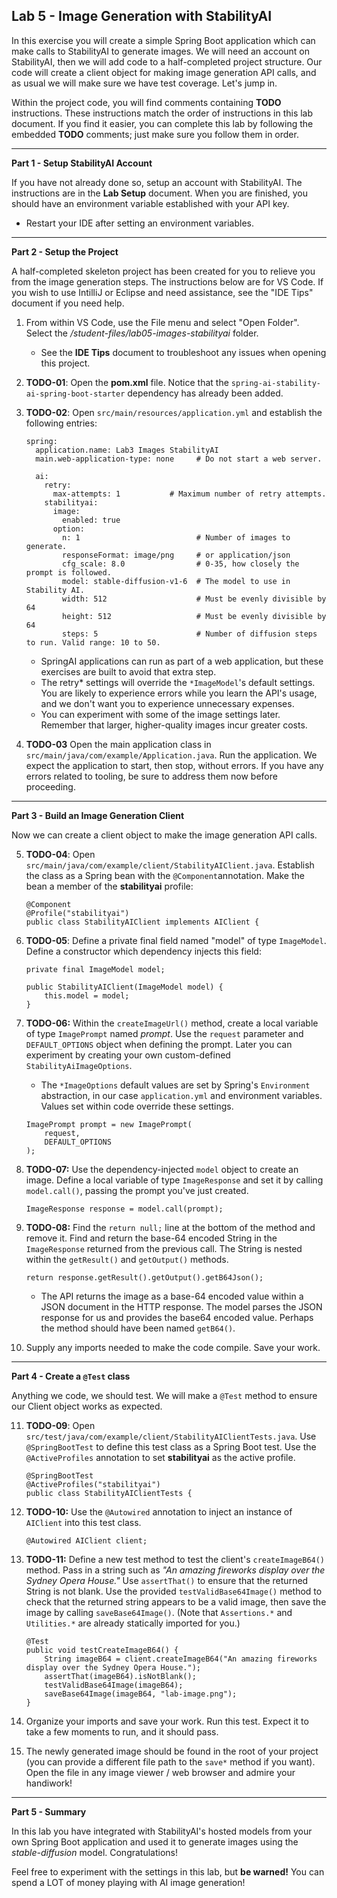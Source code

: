 ## Lab 5 - Image Generation with StabilityAI

In this exercise you will create a simple Spring Boot application which can make calls to StabilityAI to generate images.  We will need an account on StabilityAI, then we will add code to a half-completed project structure.  Our code will create a client object for making image generation API calls, and as usual we will make sure we have test coverage.  Let's jump in.

Within the project code, you will find comments containing **TODO** instructions.  These instructions match the order of instructions in this lab document.  If you find it easier, you can complete this lab by following the embedded **TODO** comments; just make sure you follow them in order.

---
**Part 1 - Setup StabilityAI Account**

If you have not already done so, setup an account with StabilityAI.  The instructions are in the **Lab Setup** document.  When you are finished, you should have an environment variable established with your API key.
* Restart your IDE after setting an environment variables.


---
**Part 2 - Setup the Project**

A half-completed skeleton project has been created for you to relieve you from the image generation steps.  The instructions below are for VS Code. If you wish to use IntilliJ or Eclipse and need assistance, see the "IDE Tips" document if you need help.

1. From within VS Code, use the File menu and select "Open Folder". Select the _/student-files/lab05-images-stabilityai_ folder.  
    * See the **IDE Tips** document to troubleshoot any issues when opening this project.

1. **TODO-01**: Open the **pom.xml** file.  Notice that the  `spring-ai-stability-ai-spring-boot-starter` dependency has already been added.

1. **TODO-02**: Open `src/main/resources/application.yml` and establish the following entries:
    ```
    spring:
      application.name: Lab3 Images StabilityAI
      main.web-application-type: none     # Do not start a web server.

      ai:
        retry:
          max-attempts: 1           # Maximum number of retry attempts.
        stabilityai:
          image:
            enabled: true
          option:
            n: 1                          # Number of images to generate.
            responseFormat: image/png     # or application/json
            cfg_scale: 8.0                # 0-35, how closely the prompt is followed.
            model: stable-diffusion-v1-6  # The model to use in Stability AI.
            width: 512                    # Must be evenly divisible by 64
            height: 512                   # Must be evenly divisible by 64
            steps: 5                      # Number of diffusion steps to run. Valid range: 10 to 50.
    ```
    * SpringAI applications can run as part of a web application, but these exercises are built to avoid that extra step.
    * The retry* settings will override the `*ImageModel`'s default settings.  You are likely to experience errors while you learn the API's usage, and we don't want you to experience unnecessary expenses.  
    * You can experiment with some of the image settings later.  Remember that larger, higher-quality images incur greater costs.  

1. **TODO-03** Open the main application class in `src/main/java/com/example/Application.java`.  Run the application. We expect the application to start, then stop, without errors.  If you have any errors related to tooling, be sure to address them now before proceeding.


---
**Part 3 - Build an Image Generation Client**

Now we can create a client object to make the image generation API calls. 

5. **TODO-04**: Open `src/main/java/com/example/client/StabilityAIClient.java`. Establish the class as a Spring bean with the `@Component`annotation.  Make the bean a member of the **stabilityai** profile:

    ```
    @Component
    @Profile("stabilityai")
    public class StabilityAIClient implements AIClient {
    ```

1. **TODO-05**: Define a private final field named "model" of type `ImageModel`.  Define a constructor which dependency injects this field:

    ```
    private final ImageModel model;

    public StabilityAIClient(ImageModel model) {
        this.model = model;
    }
    ```

1. **TODO-06:** Within the `createImageUrl()` method, create a local variable of type `ImagePrompt` named _prompt_.  Use the `request` parameter and `DEFAULT_OPTIONS` object when defining the prompt.  Later you can experiment by creating your own custom-defined `StabilityAiImageOptions`.
    * The `*ImageOptions` default values are set by Spring's `Environment` abstraction, in our case `application.yml` and environment variables.  Values set within code override these settings.

    ```
    ImagePrompt prompt = new ImagePrompt(
        request,
        DEFAULT_OPTIONS
    );
    ```

1. **TODO-07:** Use the dependency-injected `model` object to create an image. Define a local variable of type `ImageResponse` and set it by calling `model.call()`, passing the prompt you've just created.

    ```
    ImageResponse response = model.call(prompt);
    ```

1. **TODO-08:** Find the `return null;` line at the bottom of the method and remove it.  Find and return the base-64 encoded String in the `ImageResponse` returned from the previous call.  The String is nested within the `getResult()` and `getOutput()` methods.  

    ```
    return response.getResult().getOutput().getB64Json();
    ```
    * The API returns the image as a base-64 encoded value within a JSON document in the HTTP response.  The model parses the JSON response for us and provides the base64 encoded value.  Perhaps the method should have been named `getB64()`.  
1. Supply any imports needed to make the code compile.  Save your work.

---
**Part 4 - Create a `@Test` class**

Anything we code, we should test.  We will make a `@Test` method to ensure our Client object works as expected.

11. **TODO-09**: Open `src/test/java/com/example/client/StabilityAIClientTests.java`. Use `@SpringBootTest` to define this test class as a Spring Boot test.  Use the `@ActiveProfiles` annotation to set **stabilityai** as the active profile.

    ```
    @SpringBootTest
    @ActiveProfiles("stabilityai")
    public class StabilityAIClientTests {
    ```

1. **TODO-10:** Use the `@Autowired` annotation to inject an instance of `AIClient` into this test class.

    ```
    @Autowired AIClient client;
    ```

1. **TODO-11:** Define a new test method to test the client's `createImageB64()` method.  Pass in a string such as _"An amazing fireworks display over the Sydney Opera House."_  Use `assertThat()` to ensure that the returned String is not blank.  Use the provided `testValidBase64Image()` method to check that the returned string appears to be a valid image, then save the image by calling `saveBase64Image()`. (Note that `Assertions.*` and `Utilities.*` are already statically imported for you.)

    ```
    @Test
    public void testCreateImageB64() {
        String imageB64 = client.createImageB64("An amazing fireworks display over the Sydney Opera House.");
        assertThat(imageB64).isNotBlank();
        testValidBase64Image(imageB64);
        saveBase64Image(imageB64, "lab-image.png");
    }

    ```
1. Organize your imports and save your work.  Run this test.  Expect it to take a few moments to run, and it should pass.

1. The newly generated image should be found in the root of your project (you can provide a different file path to the `save*` method if you want).  Open the file in any image viewer / web browser and admire your handiwork!

---
**Part 5 - Summary**

In this lab you have integrated with StabilityAI's hosted models from your own Spring Boot application and used it to generate images using the _stable-diffusion_ model.  Congratulations! 

Feel free to experiment with the settings in this lab, but **be warned!** You can spend a LOT of money playing with AI image generation!
